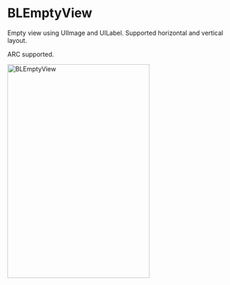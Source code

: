 BLEmptyView
===========

Empty view using UIImage and UILabel. Supported horizontal and vertical layout. 

ARC supported.

<p align="left" >
  <img src="https://raw.github.com/bluesLf/BLEmptyView/gh-pages/images/effect.png" alt="BLEmptyView" title="BLEmptyView" height="480" width="320">
</p>
